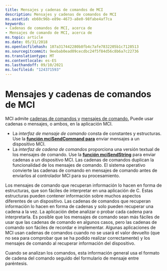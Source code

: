 ```yaml
---
title: Mensajes y cadenas de comandos de MCI
description: Mensajes y cadenas de comandos de MCI
ms.assetid: eb60c96b-e89e-4673-a8e0-98fabe4af7ca
keywords:
- Cadenas de comandos de MCI, acerca de
- Mensajes de comando de MCI, acerca de
ms.topic: article
ms.date: 05/31/2018
ms.openlocfilehash: 107a317442280b8fb4c7afe7832205b1c7128513
ms.sourcegitcommit: 9eebab0ead09cecdbc24f5f84d56c8b6a7c22736
ms.translationtype: MT
ms.contentlocale: es-ES
ms.lasthandoff: 09/10/2021
ms.locfileid: "124371593"
---
```

# <a name="mci-command-strings-and-messages"></a>Mensajes y cadenas de comandos de MCI

MCI admite [cadenas de comandos y](command-strings.md) [mensajes de comando.](command-messages.md) Puede usar cadenas o mensajes, o ambos, en la aplicación MCI.

-   La *interfaz de mensaje de comando* consta de constantes y estructuras. Use la [**función mciSendCommand para**](/previous-versions//dd757160(v=vs.85)) enviar mensajes a un dispositivo MCI.
-   La *interfaz de cadena de comandos* proporciona una versión textual de los mensajes de comando. Use la [**función mciSendString**](/previous-versions//dd757161(v=vs.85)) para enviar cadenas a un dispositivo MCI. Las cadenas de comandos duplican la funcionalidad de los mensajes de comando. El sistema operativo convierte las cadenas de comando en mensajes de comando antes de enviarlos al controlador MCI para su procesamiento.

Los mensajes de comando que recuperan información lo hacen en forma de estructuras, que son fáciles de interpretar en una aplicación de C. Estas estructuras pueden contener información sobre muchos aspectos diferentes de un dispositivo. Las cadenas de comandos que recuperan información lo hacen en forma de cadenas y solo pueden recuperar una cadena a la vez. La aplicación debe analizar o probar cada cadena para interpretarla. Es posible que los mensajes de comando sean más fáciles de usar que las cadenas de comando en algunos casos, pero las cadenas de comando son fáciles de recordar e implementar. Algunas aplicaciones de MCI usan cadenas de comandos cuando no se usará el valor devuelto (que no sea para comprobar que se ha podido realizar correctamente) y los mensajes de comando al recuperar información del dispositivo.

Cuando se analizan los comandos, esta información general usa el formato de cadena del comando seguido del formulario de mensaje entre paréntesis.

 

 